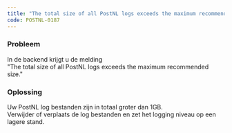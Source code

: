 ```yaml
---
title: "The total size of all PostNL logs exceeds the maximum recommended size."
code: POSTNL-0187
---
```

### Probleem

  
In de backend krijgt u de melding  
"The total size of all PostNL logs exceeds the maximum recommended size."

### Oplossing

  
Uw PostNL log bestanden zijn in totaal groter dan 1GB.  
Verwijder of verplaats de log bestanden en zet het logging niveau op een lagere stand.
